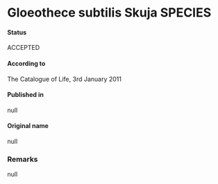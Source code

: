 # Gloeothece subtilis Skuja SPECIES

#### Status
ACCEPTED

#### According to
The Catalogue of Life, 3rd January 2011

#### Published in
null

#### Original name
null

### Remarks
null